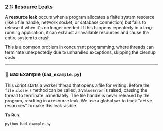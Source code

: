 ### 2.1: Resource Leaks

A **resource leak** occurs when a program allocates a finite system resource (like a file handle, network socket, or database connection) but fails to release it when it's no longer needed. If this happens repeatedly in a long-running application, it can exhaust all available resources and cause the entire system to crash.

This is a common problem in concurrent programming, where threads can terminate unexpectedly due to unhandled exceptions, skipping the cleanup code.

---

### 🔴 Bad Example (`bad_example.py`)

This script starts a worker thread that opens a file for writing. Before the `file.close()` method can be called, a `ValueError` is raised, causing the thread to terminate immediately. The file handle is never released by the program, resulting in a resource leak. We use a global `set` to track "active resources" to make this leak visible.

**To Run:**
```bash
python bad_example.py